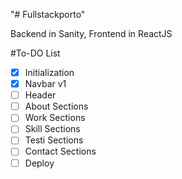 "# Fullstackporto" 

Backend in Sanity, Frontend in ReactJS

#To-DO List

- [x] Initialization
- [x] Navbar v1
- [ ] Header
- [ ] About Sections
- [ ] Work Sections
- [ ] Skill Sections
- [ ] Testi Sections
- [ ] Contact Sections
- [ ] Deploy
